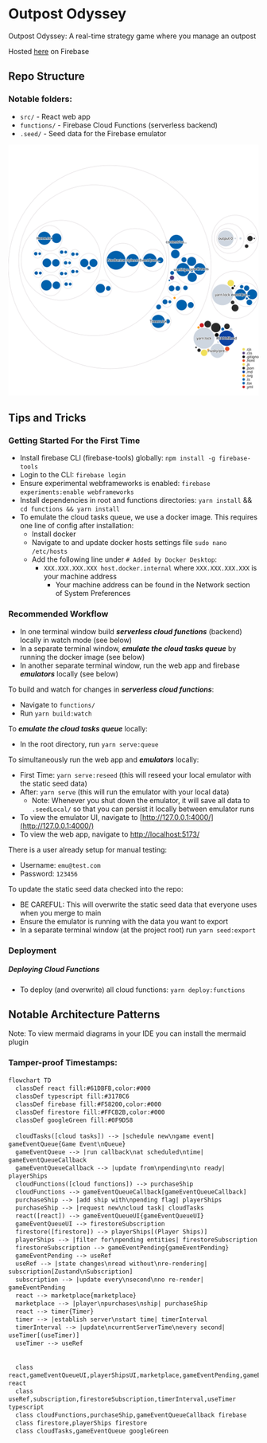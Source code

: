 # Outpost Odyssey

Outpost Odyssey: A real-time strategy game where you manage an outpost

Hosted [here](https://outpost-odyssey-web.web.app/) on Firebase

## Repo Structure
### Notable folders:
- `src/` - React web app
- `functions/` - Firebase Cloud Functions (serverless backend)
- `.seed/` - Seed data for the Firebase emulator

![Visualization of this repo](./diagram.svg)

## Tips and Tricks

### Getting Started For the First Time
- Install firebase CLI (firebase-tools) globally: `npm install -g firebase-tools`
- Login to the CLI: `firebase login`
- Ensure experimental webframeworks is enabled: `firebase experiments:enable webframeworks`
- Install dependencies in root and functions directories: `yarn install` && `cd functions && yarn install`
- To emulate the cloud tasks queue, we use a docker image. This requires one line of config after installation:
  - Install docker
  - Navigate to and update docker hosts settings file  `sudo nano /etc/hosts`
  - Add the following line under `# Added by Docker Desktop`:
    - `XXX.XXX.XXX.XXX host.docker.internal` where `XXX.XXX.XXX.XXX` is your machine address
      - Your machine address can be found in the Network section of System Preferences

### Recommended Workflow
- In one terminal window build ***serverless cloud functions*** (backend) locally in watch mode (see below)
- In a separate terminal window, ***emulate the cloud tasks queue*** by running the docker image (see below)
- In another separate terminal window, run the web app and firebase ***emulators*** locally (see below)

To build and watch for changes in ***serverless cloud functions***:
- Navigate to `functions/`
- Run `yarn build:watch`

To ***emulate the cloud tasks queue*** locally:
- In the root directory, run `yarn serve:queue`

To simultaneously run the web app and ***emulators*** locally:
- First Time: `yarn serve:reseed` (this will reseed your local emulator with the static seed data)
- After: `yarn serve` (this will run the emulator with your local data)
  - Note: Whenever you shut down the emulator, it will save all data to `.seedLocal/` so that you can persist it locally between emulator runs
- To view the emulator UI, navigate to [http://127.0.0.1:4000/](http://127.0.0.1:4000/)
- To view the web app, navigate to [http://localhost:5173/](http://localhost:5173/)

There is a user already setup for manual testing:
- Username: `emu@test.com`
- Password: `123456`

To update the static seed data checked into the repo:
- BE CAREFUL: This will overwrite the static seed data that everyone uses when you merge to main 
- Ensure the emulator is running with the data you want to export
- In a separate terminal window (at the project root) run `yarn seed:export`

### Deployment
##### Deploying Cloud Functions
- To deploy (and overwrite) all cloud functions: `yarn deploy:functions`

## Notable Architecture Patterns
Note: To view mermaid diagrams in your IDE you can install the mermaid plugin

### Tamper-proof Timestamps:
```mermaid
flowchart TD
  classDef react fill:#61DBFB,color:#000
  classDef typescript fill:#3178C6
  classDef firebase fill:#F58200,color:#000
  classDef firestore fill:#FFCB2B,color:#000
  classDef googleGreen fill:#0F9D58

  cloudTasks([cloud tasks]) --> |schedule new\ngame event| gameEventQueue{Game Event\nQueue}
  gameEventQueue --> |run callback\nat scheduled\ntime| gameEventQueueCallback
  gameEventQueueCallback --> |update from\npending\nto ready| playerShips
  cloudFunctions([cloud functions]) --> purchaseShip
  cloudFunctions --> gameEventQueueCallback[gameEventQueueCallback]
  purchaseShip --> |add ship with\npending flag| playerShips
  purchaseShip --> |request new\ncloud task| cloudTasks
  react([react]) --> gameEventQueueUI{gameEventQueueUI}
  gameEventQueueUI --> firestoreSubscription
  firestore([firestore]) --> playerShips[(Player Ships)]
  playerShips --> |filter for\npending entities| firestoreSubscription
  firestoreSubscription --> gameEventPending{gameEventPending}
  gameEventPending --> useRef
  useRef --> |state changes\nread without\nre-rendering| subscription[Zustand\nSubscription]
  subscription --> |update every\nsecond\nno re-render| gameEventPending
  react --> marketplace{marketplace}
  marketplace --> |player\npurchases\nship| purchaseShip
  react --> timer{Timer}
  timer --> |establish server\nstart time| timerInterval
  timerInterval --> |update\ncurrentServerTime\nevery second| useTimer[(useTimer)]
  useTimer --> useRef


  class react,gameEventQueueUI,playerShipsUI,marketplace,gameEventPending,gameEventComplete,timer react
  class useRef,subscription,firestoreSubscription,timerInterval,useTimer typescript
  class cloudFunctions,purchaseShip,gameEventQueueCallback firebase
  class firestore,playerShips firestore
  class cloudTasks,gameEventQueue googleGreen
```
